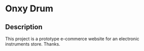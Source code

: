 # Onxy Drum

## Description

This project is a prototype e-commerce website for an electronic instruments store. Thanks.
